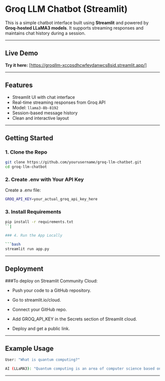 # Groq LLM Chatbot (Streamlit)

This is a simple chatbot interface built using **Streamlit** and powered by **Groq-hosted LLaMA3 models**. It supports streaming responses and maintains chat history during a session.

---

## Live Demo

**Try it here:** 
[https://groqllm-xccpsdhcwfeydanwcs8sid.streamlit.app/]


---

## Features

- Streamlit UI with chat interface
- Real-time streaming responses from Groq API
- Model: `llama3-8b-8192`
- Session-based message history
- Clean and interactive layout

---

## Getting Started

### 1. Clone the Repo

```bash
git clone https://github.com/yourusername/groq-llm-chatbot.git
cd groq-llm-chatbot
```

### 2. Create .env with Your API Key

Create a .env file:
```bash
GROQ_API_KEY=your_actual_groq_api_key_here
```

### 3. Install Requirements

```bash
pip install -r requirements.txt
``|

### 4. Run the App Locally

```bash
streamlit run app.py
```

---


## Deployment

###To deploy on Streamlit Community Cloud:

- Push your code to a GitHub repository.


- Go to streamlit.io/cloud.


- Connect your GitHub repo.


- Add GROQ_API_KEY in the Secrets section of Streamlit cloud.


- Deploy and get a public link.



---



## Example Usage
```bash
User: "What is quantum computing?"

AI (LLaMA3): "Quantum computing is an area of computer science based on quantum theory..."
```


---